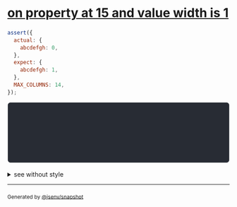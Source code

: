 # [on property at 15 and value width is 1](../../max_columns.test.js#L104)

```js
assert({
  actual: {
    abcdefgh: 0,
  },
  expect: {
    abcdefgh: 1,
  },
  MAX_COLUMNS: 14,
});
```

![img](throw.svg)

<details>
  <summary>see without style</summary>

```console
AssertionError: actual and expect are different

actual: {
  abcdefgh: 0,
}
expect: {
  abcdefgh: 1,
}
```

</details>


---

<sub>
  Generated by <a href="https://github.com/jsenv/core/tree/main/packages/tooling/snapshot">@jsenv/snapshot</a>
</sub>
